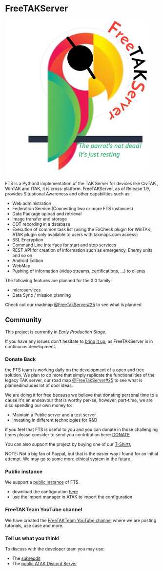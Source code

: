 # FreeTAKServer

![FTS Logo](FreeTakServerLogo.png)

FTS is a Python3 implementation of the TAK Server for devices like CivTAK , WinTAK and ITAK, it is cross-platform.
FreeTAKServer, as of Release 1.9, provides Situational Awareness and other capabilities such as:

-  Web administration 
- Federation Service (Connecting two or more FTS instances)
- Data Package upload and retrieval
- Image transfer and storage
- COT recording in a database
- Execution of common task list (using the ExCheck plugin for WinTAK; ATAK plugin only available to users with takmaps.com access)
- SSL Encryption
- Command Line Interface for start and stop services
- REST API for creation of information such as emergency, Enemy units and so on
- Android Edition
- WebMap
- Pushing of information (video streams, certifications, ...) to clients

The following features are planned for the 2.0 family:
- microservices
- Data Sync / mission planning

Check out our roadmap [@FreeTakServer#25](https://github.com/FreeTAKTeam/FreeTakServer/issues/25) to see what is planned

## Community 
This project is currently in *Early Production Stage*.

If you have any issues don't hesitate to [bring it up](https://github.com/Tapawingo/FreeTakServer/issues), as FreeTAKServer is in continuous development.

### Donate Back
the FTS team is working  daily on the development of a open and free solution. We plan to do more that simply replicate the functionalities of the legacy TAK server, our road map [@FreeTakServer#25](https://github.com/FreeTAKTeam/FreeTakServer/issues/25) to see what is plannedincludes lot of cool ideas.

We are doing it for free because we believe that donating personal time to a cause it's an endeavour that is worthy per-se, however, part-time, we are also spending our own money to:

- Maintain a Public server and a test server
- Investing in different technologies for R&D

if you feel that FTS is useful to you and you can donate in those challenging times please consider to send you contribution here:
[DONATE](https://www.paypal.com/cgi-bin/webscr?cmd=_donations&business=brothercorvo%40gmail.com&item_name=FreeTAKServer+R%26D&currency_code=CAD&source=url)

You can also support the project by buying one of our [T-Shirts](http://tee.pub/lic/elARpZYCmaw)

NOTE:
Not a big fan of Paypal, but that is the easier way I found for an initial attempt. 
We may go to some more ethical system in the future.

### Public instance
We support a [public instance](https://www.reddit.com/r/ATAK/wiki/index/freetakserver) of FTS.
- download the configuration [here](https://drive.google.com/file/d/1IK1LfPN13EWikHaMyOuDDwIerNGz-Wli)
- use the Import manager in ATAK to import the configuration

### FreeTAKTeam YouTube channel
We have created the [FreeTAKTeam YouTube channel](https://www.youtube.com/channel/UCJJOterycd1UuulmQGEV8Iw) where we are posting tutorials, use case and more.  

### Tell us what you think!
To discuss with the developer team you may use:
- The [subreddit](https://www.reddit.com/r/ATAK/)
- The [public ATAK Discord Server](https://discordapp.com/invite/XEPyhHA)
